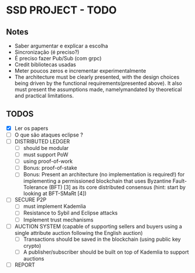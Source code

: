 # SSD PROJECT - TODO

## Notes
* Saber argumentar e explicar a escolha
* Sincronização (é preciso?)
* É preciso fazer Pub/Sub (com grpc)
* Credit bibliotecas usadas
* Meter poucos zeros e incrementar experimentalmente
* The architecture must be clearly presented, with the design choices being driven by the functional requirements(presented above). It also must present the assumptions made, namelymandated by theoretical and practical limitations.

## TODOS
- [x] Ler os papers
- [ ] O que são ataques eclipse ?
- [ ] DISTRIBUTED LEDGER
    - [ ] should be modular
    - [ ] must support PoW
    - [ ] using proof-of-work
    - [ ] Bonus: proof-of-stake
    - [ ] Bonus: Present an architecture (no implementation is required!) for implementing a permissioned blockchain that uses Byzantine Fault-Tolerance (BFT) [3] as its core distributed consensus (hint: start by looking at BFT-SMaRt [4])
- [ ] SECURE P2P
    - [ ] must implement Kademlia
    - [ ] Resistance to Sybil and Eclipse attacks
    - [ ] Implement trust mechanisms
- [ ] AUCTION SYSTEM (capable of supporting sellers and buyers using a single attribute auction following the English auction)
    - [ ] Transactions should be saved in the blockchain (using public key crypto)
    - [ ] A publisher/subscriber should be built on top of Kademlia to support auctions
- [ ] REPORT
